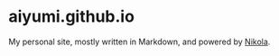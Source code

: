 # aiyumi.github.io
My personal site, mostly written in Markdown, and powered by [Nikola](https://getnikola.com/).
